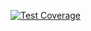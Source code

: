 [![Test Coverage](https://img.shields.io/coveralls/${repoKey}/master.svg)](https://coveralls.io/github/${repoKey}?branch=master)
